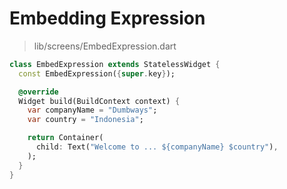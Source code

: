 # Embedding Expression

> lib/screens/EmbedExpression.dart

```dart
class EmbedExpression extends StatelessWidget {
  const EmbedExpression({super.key});

  @override
  Widget build(BuildContext context) {
    var companyName = "Dumbways";
    var country = "Indonesia";

    return Container(
      child: Text("Welcome to ... ${companyName} $country"),
    );
  }
}
```
